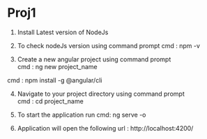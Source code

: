 # Proj1

1. Install Latest version of NodeJs
2. To check nodeJs version using command prompt 
   cmd : npm -v

3. Create a new angular project using command prompt         
  cmd : ng new project_name
  
  cmd : npm install -g @angular/cli
  
4. Navigate to your project directory using command prompt   
   cmd : cd project_name
   
5. To start the application run cmd: ng serve -o
6. Application will open the following url :  http://localhost:4200/
